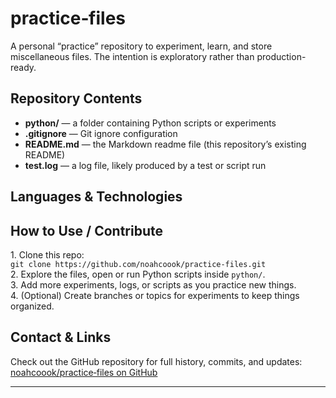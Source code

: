 <!DOCTYPE html>
<html lang="en">
<body>

  <h1>practice‑files</h1>
  <p>
    A personal “practice” repository to experiment, learn, and store miscellaneous files.  
    The intention is exploratory rather than production-ready.
  </p>

  <h2>Repository Contents</h2>
  <ul class="file-list">
    <li><strong>python/</strong> — a folder containing Python scripts or experiments</li>
    <li><strong>.gitignore</strong> — Git ignore configuration</li>
    <li><strong>README.md</strong> — the Markdown readme file (this repository’s existing README)</li>
    <li><strong>test.log</strong> — a log file, likely produced by a test or script run</li>
  </ul>

  <h2>Languages & Technologies</h2>
  

  <h2>How to Use / Contribute</h2>
  <p>
    1. Clone this repo:<br />
    <code>git clone https://github.com/noahcoook/practice-files.git</code><br />
    2. Explore the files, open or run Python scripts inside <code>python/</code>.<br />
    3. Add more experiments, logs, or scripts as you practice new things.<br />
    4. (Optional) Create branches or topics for experiments to keep things organized.
  </p>

  <h2>Contact & Links</h2>
  <p>
    Check out the GitHub repository for full history, commits, and updates:<br />
    <a href="https://github.com/noahcoook/practice-files">noahcoook/practice‑files on GitHub</a>
  </p>

  <hr />
  <p style="font-size: 0.9em; color: #666;">
  </p>

</body>
</html>
